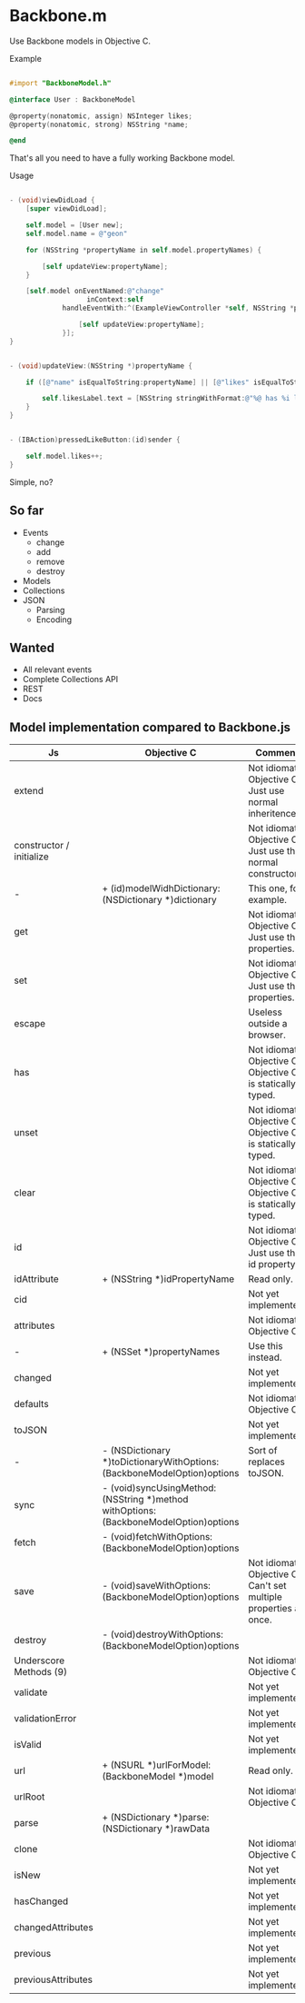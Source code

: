 Backbone.m
==========

Use Backbone models in Objective C.

Example

```objective-c

#import "BackboneModel.h"

@interface User : BackboneModel

@property(nonatomic, assign) NSInteger likes;
@property(nonatomic, strong) NSString *name;

@end

```

That's all you need to have a fully working Backbone model.

Usage

```objective-c

- (void)viewDidLoad {
    [super viewDidLoad];

    self.model = [User new];
    self.model.name = @"geon"

    for (NSString *propertyName in self.model.propertyNames) {

        [self updateView:propertyName];
    }

    [self.model onEventNamed:@"change"
                   inContext:self
             handleEventWith:^(ExampleViewController *self, NSString *propertyName) {

                 [self updateView:propertyName];
             }];
}


- (void)updateView:(NSString *)propertyName {

    if ([@"name" isEqualToString:propertyName] || [@"likes" isEqualToString:propertyName] ) {

        self.likesLabel.text = [NSString stringWithFormat:@"%@ has %i likes", self.model.name, self.model.likes];
    }
}


- (IBAction)pressedLikeButton:(id)sender {

    self.model.likes++;
}

```

Simple, no?



So far
------
* Events
	* change
	* add
	* remove
	* destroy
* Models
* Collections
* JSON
  * Parsing
  * Encoding


Wanted
------
* All relevant events
* Complete Collections API
* REST
* Docs


Model implementation compared to Backbone.js
--------------------------------------------


Js                       | Objective C                                                                         | Comment
-------------------------|-------------------------------------------------------------------------------------|---------
extend                   |                                                                                     | Not idiomatic Objective C. Just use normal inheritence.
constructor / initialize |                                                                                     | Not idiomatic Objective C. Just use the normal constructor.
\-                        | + (id)modelWidhDictionary:(NSDictionary *)dictionary                                | This one, for example.
get                      |                                                                                     | Not idiomatic Objective C. Just use the properties.
set                      |                                                                                     | Not idiomatic Objective C. Just use the properties.
escape                   |                                                                                     | Useless outside a browser.
has                      |                                                                                     | Not idiomatic Objective C. Objective C is statically typed.
unset                    |                                                                                     | Not idiomatic Objective C. Objective C is statically typed.
clear                    |                                                                                     | Not idiomatic Objective C. Objective C is statically typed.
id                       |                                                                                     | Not idiomatic Objective C. Just use the id property.
idAttribute              | + (NSString *)idPropertyName                                                        | Read only.
cid                      |                                                                                     | Not yet implemented.
attributes               |                                                                                     | Not idiomatic Objective C.
\-                        | + (NSSet *)propertyNames                                                            | Use this instead.
changed                  |                                                                                     | Not yet implemented.
defaults                 |                                                                                     | Not idiomatic Objective C.
toJSON                   |                                                                                     | Not yet implemented.
\-                        | - (NSDictionary *)toDictionaryWithOptions:(BackboneModelOption)options              | Sort of replaces toJSON.
sync                     | - (void)syncUsingMethod:(NSString *)method withOptions:(BackboneModelOption)options |
fetch                    | - (void)fetchWithOptions:(BackboneModelOption)options                               |
save                     | - (void)saveWithOptions:(BackboneModelOption)options                                | Not idiomatic Objective C. Can't set multiple properties at once.
destroy                  | - (void)destroyWithOptions:(BackboneModelOption)options                             |
Underscore Methods (9)   |                                                                                     | Not idiomatic Objective C.
validate                 |                                                                                     | Not yet implemented.
validationError          |                                                                                     | Not yet implemented.
isValid                  |                                                                                     | Not yet implemented.
url                      | + (NSURL *)urlForModel:(BackboneModel *)model                                       | Read only.
urlRoot                  |                                                                                     | Not idiomatic Objective C.
parse                    | + (NSDictionary *)parse:(NSDictionary *)rawData                                     |
clone                    |                                                                                     | Not idiomatic Objective C.
isNew                    |                                                                                     | Not yet implemented.
hasChanged               |                                                                                     | Not yet implemented.
changedAttributes        |                                                                                     | Not yet implemented.
previous                 |                                                                                     | Not yet implemented.
previousAttributes       |                                                                                     | Not yet implemented.

